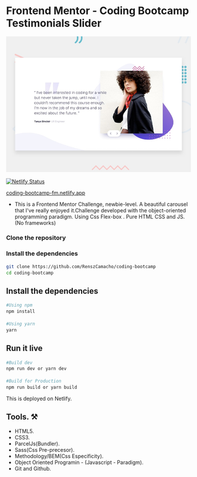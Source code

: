 # Frontend Mentor - Coding Bootcamp Testimonials Slider

![Design preview for the Coding Bootcamp Testimonials Slider coding chttps://coding-bootcamp-fm.netlify.app/hallenge](./src/design/desktop-preview.jpg)

[![Netlify Status](https://api.netlify.com/api/v1/badges/c5a44590-3ad5-42c5-bcb5-c9af85031c40/deploy-status)](https://app.netlify.com/sites/coding-bootcamp-fm/deploys)

[coding-bootcamp-fm.netlify.app](https://coding-bootcamp-fm.netlify.app/)

- This is a Frontend Mentor Challenge, newbie-level. A beautiful carousel that I've really enjoyed it.Challenge developed with the object-oriented programming paradigm. Using Css Flex-box . Pure HTML CSS and JS. (No frameworks)

### Clone the repository

### Install the dependencies

```bash
git clone https://github.com/RenszCamacho/coding-bootcamp
cd coding-bootcamp
```

## Install the dependencies

```bash
#Using npm
npm install

#Using yarn
yarn
```

## Run it live

```bash
#Build dev
npm run dev or yarn dev

#Build for Production
npm run build or yarn build
```

This is deployed on Netlify.

## Tools. ⚒️

- HTML5.
- CSS3.
- ParcelJs(Bundler).
- Sass(Css Pre-precesor).
- Methodology/BEM(Css Especificity).
- Object Oriented Programin - (Javascript - Paradigm).
- Git and Github.

```

```

```

```
